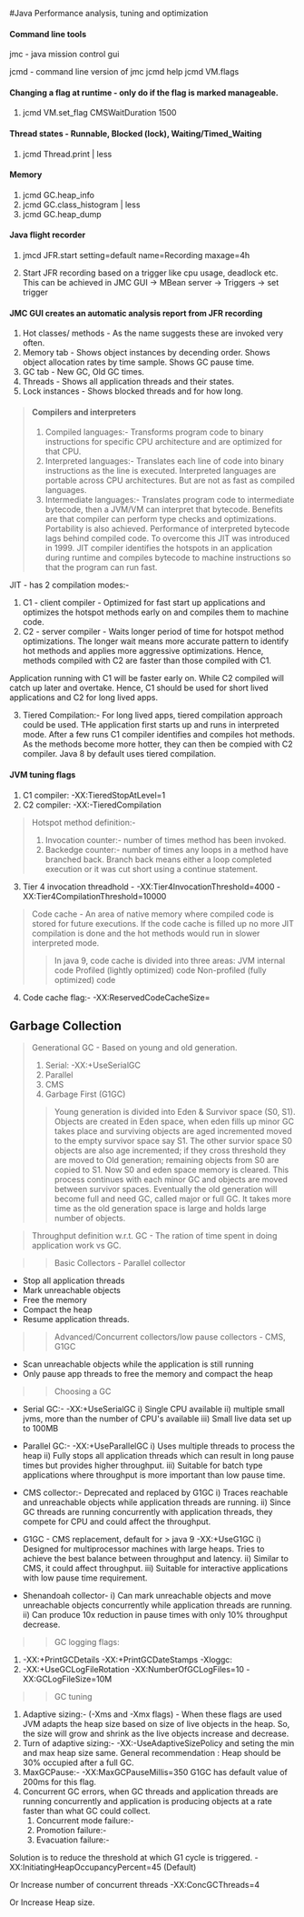 #Java Performance analysis, tuning and optimization

#### Command line tools
jmc - java mission control gui

jcmd - command line version of jmc
jcmd <pid> help
jcmd <pid> VM.flags

#### Changing a flag at runtime - only do if the flag is marked manageable.
1. jcmd <pid> VM.set_flag CMSWaitDuration 1500

#### Thread states - Runnable, Blocked (lock), Waiting/Timed_Waiting
1. jcmd <pid> Thread.print | less

#### Memory
1. jcmd <pid> GC.heap_info
2. jcmd <pid> GC.class_histogram | less
3. jcmd <pid> GC.heap_dump 

#### Java flight recorder
1. jmcd <pid> JFR.start setting=default name=Recording maxage=4h

2. Start JFR recording based on a trigger like cpu usage, deadlock etc.
This can be achieved in JMC GUI -> MBean server -> Triggers -> set trigger

#### JMC GUI creates an automatic analysis report from JFR recording
1. Hot classes/ methods - As the name suggests these are invoked very often.
2. Memory tab - Shows object instances by decending order. Shows object allocation rates by time sample. Shows GC pause time.
3. GC tab - New GC, Old GC times.
4. Threads - Shows all application threads and their states.
5. Lock instances - Shows blocked threads and for how long.

>#### Compilers and interpreters
>1. Compiled languages:- Transforms program code to binary instructions for specific CPU architecture and are optimized for that CPU.
>2. Interpreted languages:- Translates each line of code into binary instructions as the line is executed. Interpreted languages are portable across CPU architectures. But are not as fast as compiled languages.
>3. Intermediate languages:- Translates program code to intermediate bytecode, then a JVM/VM can interpret that bytecode. Benefits are that compiler can perform type checks and optimizations. Portability is also achieved. Performance of interpreted bytecode lags behind compiled code.
>To overcome this JIT was introduced in 1999. JIT compiler identifies the hotspots in an application during runtime and compiles bytecode to machine instructions so that the program can run fast.

JIT - has 2 compilation modes:-
1. C1 - client compiler - Optimized for fast start up applications and optimizes the hotspot methods early on and compiles them to machine code.
2. C2 - server compiler - Waits longer period of time for hotspot method optimizations. The longer wait means more accurate pattern to identify hot methods and applies more aggressive optimizations. Hence, methods compiled with C2 are faster than those compiled with C1.

Application running with C1 will be faster early on. While C2 compiled will catch up later and overtake. Hence, C1 should be used for short lived applications and C2 for long lived apps.

3. Tiered Compilation:- For long lived apps, tiered compilation approach could be used. THe application first starts up and runs in interpreted mode. After a few runs C1 compiler identifies and compiles hot methods. As the methods become more hotter, they can then be compied with C2 compiler.
Java 8 by default uses tiered compilation.


#### JVM tuning flags
1. C1 compiler: -XX:TieredStopAtLevel=1
2. C2 compiler: -XX:-TieredCompilation

>Hotspot method definition:- 
>1. Invocation counter:- number of times method has been invoked.
>2. Backedge counter:- number of times any loops in a method have branched back. Branch back means either a loop completed execution or it was cut short using a continue statement.

3. Tier 4 invocation threadhold - -XX:Tier4InvocationThreshold=4000 -XX:Tier4CompilationThreshold=10000

>Code cache - An area of native memory where compiled code is stored for future executions. If the code cache is filled up no more JIT compilation is done and the hot methods would run in slower interpreted mode.
>> In java 9, code cache is divided into three areas:
>>JVM internal code
>>Profiled (lightly optimized) code
>>Non-profiled (fully optimized) code

4. Code cache flag:- -XX:ReservedCodeCacheSize=<N>


## Garbage Collection
>Generational GC - Based on young and old generation.
>1. Serial: -XX:+UseSerialGC
>2. Parallel 
>3. CMS
>4. Garbage First (G1GC)
>> Young generation is divided into Eden & Survivor space (S0, S1). Objects are created in Eden space, when eden fills up minor GC takes place and surviving objects are aged incremented moved to the empty survivor space say S1. The other survior space S0 objects are also age incremented; if they cross threshold they are moved to Old generation; remaining objects from S0 are copied to S1. Now S0 and eden space memory is cleared. This process continues with each minor GC and objects are moved between survivor spaces. Eventually the old generation will become full and need GC, called major or full GC. It takes more time as the old generation space is large and holds large number of objects.

> Throughput definition w.r.t. GC - The ration of time spent in doing application work vs GC.

>>Basic Collectors - Parallel collector
* Stop all application threads
* Mark unreachable objects
* Free the memory
* Compact the heap
* Resume application threads.

>>Advanced/Concurrent collectors/low pause collectors - CMS, G1GC
* Scan unreachable objects while the application is still running
* Only pause app threads to free the memory and compact the heap

>>Choosing a GC
* Serial GC:- -XX:+UseSerialGC
i) Single CPU available
ii) multiple small jvms, more than the number of CPU's available
iii) Small live data set up to 100MB

* Parallel GC:- -XX:+UseParallelGC
i) Uses multiple threads to process the heap
ii) Fully stops all application threads which can result in long pause times but provides higher throughput.
iii) Suitable for batch type applications where throughput is more important than low pause time.

* CMS collector:- Deprecated and replaced by G1GC
i) Traces reachable and unreachable objects while application threads are running.
ii) Since GC threads are running concurrently with application threads, they compete for CPU and could affect the throughput.

* G1GC - CMS replacement, default for > java 9 -XX:+UseG1GC
i) Designed for multiprocessor machines with large heaps. Tries to achieve the best balance between throughput and latency.
ii) Similar to CMS, it could affect throughput.
iii) Suitable for interactive applications with low pause time requirement.

* Shenandoah collector-
i) Can mark unreachable objects and move unreachable objects concurrently while application threads are running.
ii) Can produce 10x reduction in pause times with only 10% throughput decrease.

>> GC logging flags:
1. -XX:+PrintGCDetails -XX:+PrintGCDateStamps -Xloggc:<file path>
2. -XX:+UseGCLogFileRotation -XX:NumberOfGCLogFiles=10 -XX:GCLogFileSize=10M

>> GC tuning
1. Adaptive sizing:- (-Xms and -Xmx flags) - When these flags are used JVM adapts the heap size based on size of live objects in the heap. So, the size will grow and shrink as the live objects increase and decrease.
2. Turn of adaptive sizing:- -XX:-UseAdaptiveSizePolicy and seting the min and max heap size same.
General recommendation : Heap should be 30% occupied after a full GC.
3. MaxGCPause:- -XX:MaxGCPauseMillis=350
G1GC has default value of 200ms for this flag.
4. Concurrent GC errors, when GC threads and application threads are running concurrently and application is producing objects at a rate faster than what GC could collect.
	1. Concurrent mode failure:-
	2. Promotion failure:-
	3. Evacuation failure:-

Solution is to reduce the threshold at which G1 cycle is triggered. 
-XX:InitiatingHeapOccupancyPercent=45 (Default)

Or Increase number of concurrent threads
-XX:ConcGCThreads=4

Or Increase Heap size.

